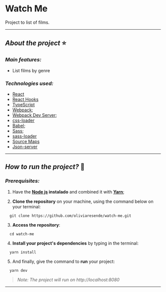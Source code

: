 # Watch Me

Project to list of films.

****
## *About the project* ⭐️
### *Main features:*

- List films by genre

### *Technologies used:*

- [React](https://pt-br.reactjs.org/)
- [React Hooks](https://pt-br.reactjs.org/docs/hooks-intro.html)
- [TypeScript](https://www.typescriptlang.org/)
- [Webpack](https://webpack.js.org/);
- [Webpack Dev Server](https://webpack.js.org/configuration/dev-server/);
- [css-loader](https://webpack.js.org/loaders/css-loader/)
- [Babel](https://babeljs.io/);
- [Sass](https://sass-lang.com/);
- [sass-loader](https://github.com/webpack-contrib/sass-loader)
- [Source Maps](https://www.html5rocks.com/en/tutorials/developertools/sourcemaps/)
- [Json-server](https://github.com/typicode/json-server)

****
## *How to run the project?* 🚀
###  *Prerequisites:*
1. Have the **[Node js](https://nodejs.org/en/) instalado** and combined it with **[Yarn](https://yarnpkg.com/)**;

2. **Clone the repository** on your machine, using the command below on your terminal:

```
  git clone https://github.com/oliviaresende/watch-me.git
```

3. **Access the repository**:

```
  cd watch-me
```

4. **Install your project's dependencies** by typing in the terminal:

```
  yarn install
```

5. And finally, give the command to **run** your project:

```
  yarn dev
```

 > *Note: The project will run on http://localhost:8080*

 ****
